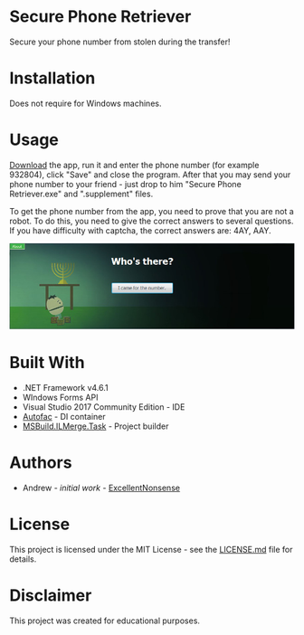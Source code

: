 # Secure Phone Retriever
Secure your phone number from stolen during the transfer!

# Installation
Does not require for Windows machines.

# Usage
[Download](https://github.com/ExcellentNonsense/SecurePhoneRetriever/blob/master/Secure%20Phone%20Retriever.exe?raw=true) the app, run it and enter the phone number (for example 932804), click "Save" and close the program. After that you may send your phone number to your friend - just drop to him "Secure Phone Retriever.exe" and ".supplement" files.

To get the phone number from the app, you need to prove that you are not a robot. To do this, you need to give the correct answers to several questions. If you have difficulty with captcha, the correct answers are: 4AY, AAY.

![Starting screen](/Screenshots/StartingScreen.jpg?raw=true)

# Built With
* .NET Framework v4.6.1
* WIndows Forms API
* Visual Studio 2017 Community Edition - IDE
* [Autofac](https://autofac.org/) - DI container
* [MSBuild.ILMerge.Task](https://www.nuget.org/packages/MSBuild.ILMerge.Task/) - Project builder

# Authors
* Andrew - *initial work* - [ExcellentNonsense](https://github.com/ExcellentNonsense)

# License
This project is licensed under the MIT License - see the [LICENSE.md](https://github.com/ExcellentNonsense/SecurePhoneRetriever/blob/master/LICENSE) file for details.

# Disclaimer
This project was created for educational purposes.
